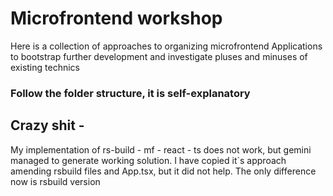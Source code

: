 # Microfrontend workshop

Here is a collection of approaches to organizing microfrontend Applications to bootstrap further development and investigate pluses and minuses of existing technics

### Follow the folder structure, it is self-explanatory

## Crazy shit - 
My implementation of rs-build - mf - react - ts does not work, but gemini managed to generate working solution. I have copied it`s approach amending rsbuild files and App.tsx, but it did not help. The only difference now is rsbuild version
